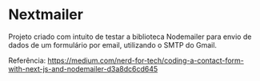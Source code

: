 # Nextmailer

Projeto criado com intuito de testar a biblioteca Nodemailer para envio de dados de um formulário por email, utilizando o SMTP do Gmail.

Referência:
https://medium.com/nerd-for-tech/coding-a-contact-form-with-next-js-and-nodemailer-d3a8dc6cd645
